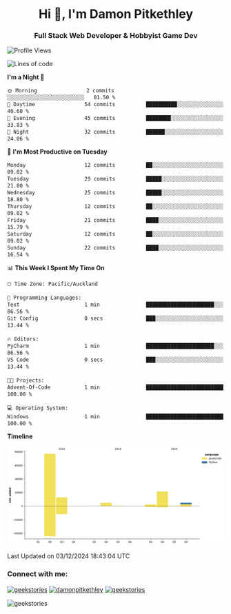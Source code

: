 <h1 align="center">Hi 👋, I'm Damon Pitkethley</h1>
<h3 align="center">Full Stack Web Developer & Hobbyist Game Dev</h3>

<!--START_SECTION:waka-->
![Profile Views](http://img.shields.io/badge/Profile%20Views-0-blue)

![Lines of code](https://img.shields.io/badge/From%20Hello%20World%20I%27ve%20Written-123.4%20thousand%20lines%20of%20code-blue)

**I'm a Night 🦉** 

```text
🌞 Morning                2 commits           ░░░░░░░░░░░░░░░░░░░░░░░░░   01.50 % 
🌆 Daytime                54 commits          ██████████░░░░░░░░░░░░░░░   40.60 % 
🌃 Evening                45 commits          ████████░░░░░░░░░░░░░░░░░   33.83 % 
🌙 Night                  32 commits          ██████░░░░░░░░░░░░░░░░░░░   24.06 % 
```
📅 **I'm Most Productive on Tuesday** 

```text
Monday                   12 commits          ██░░░░░░░░░░░░░░░░░░░░░░░   09.02 % 
Tuesday                  29 commits          █████░░░░░░░░░░░░░░░░░░░░   21.80 % 
Wednesday                25 commits          █████░░░░░░░░░░░░░░░░░░░░   18.80 % 
Thursday                 12 commits          ██░░░░░░░░░░░░░░░░░░░░░░░   09.02 % 
Friday                   21 commits          ████░░░░░░░░░░░░░░░░░░░░░   15.79 % 
Saturday                 12 commits          ██░░░░░░░░░░░░░░░░░░░░░░░   09.02 % 
Sunday                   22 commits          ████░░░░░░░░░░░░░░░░░░░░░   16.54 % 
```


📊 **This Week I Spent My Time On** 

```text
🕑︎ Time Zone: Pacific/Auckland

💬 Programming Languages: 
Text                     1 min               ██████████████████████░░░   86.56 % 
Git Config               0 secs              ███░░░░░░░░░░░░░░░░░░░░░░   13.44 % 

🔥 Editors: 
PyCharm                  1 min               ██████████████████████░░░   86.56 % 
VS Code                  0 secs              ███░░░░░░░░░░░░░░░░░░░░░░   13.44 % 

🐱‍💻 Projects: 
Advent-Of-Code           1 min               █████████████████████████   100.00 % 

💻 Operating System: 
Windows                  1 min               █████████████████████████   100.00 % 
```

**Timeline**

![Lines of Code chart](https://raw.githubusercontent.com/GeekStories/GeekStories/main/assets/bar_graph.png)


 Last Updated on 03/12/2024 18:43:04 UTC
<!--END_SECTION:waka-->

<h3 align="left">Connect with me:</h3>
<p align="left">
<a href="https://twitter.com/geekstories" target="blank"><img align="center" src="https://raw.githubusercontent.com/rahuldkjain/github-profile-readme-generator/master/src/images/icons/Social/twitter.svg" alt="geekstories" height="30" width="40" /></a>
<a href="https://linkedin.com/in/damonpitkethley" target="blank"><img align="center" src="https://raw.githubusercontent.com/rahuldkjain/github-profile-readme-generator/master/src/images/icons/Social/linked-in-alt.svg" alt="damonpitkethley" height="30" width="40" /></a>
<a href="https://www.leetcode.com/geekstories" target="blank"><img align="center" src="https://raw.githubusercontent.com/rahuldkjain/github-profile-readme-generator/master/src/images/icons/Social/leet-code.svg" alt="geekstories" height="30" width="40" /></a>
</p>

<p><img align="center" src="https://github-readme-streak-stats.herokuapp.com/?user=geekstories&" alt="geekstories" /></p>
